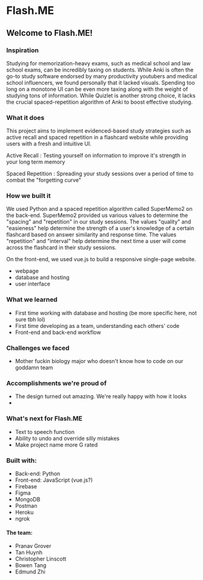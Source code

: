 # Flash.ME

## Welcome to Flash.ME!

### Inspiration
Studying for memorization-heavy exams, such as medical school and law school exams, can be incredibly taxing on students. While Anki is often the go-to study software endorsed by many productivity youtubers and medical school influencers, we found personally that it lacked visuals. Spending too long on a monotone UI can be even more taxing along with the weight of studying tons of information. While Quizlet is another strong choice, it lacks the crucial spaced-repetition algorithm of Anki to boost effective studying.

### What it does
This project aims to implement evidenced-based study strategies such as active recall and spaced repetition in a flashcard website while providing users with a fresh and intuitive UI.

Active Recall
: Testing yourself on information to improve it's strength in your long term memory

Spaced Repetition
: Spreading your study sessions over a period of time to combat the "forgetting curve"

### How we built it

We used Python and a spaced repetition algorithm called SuperMemo2 on the back-end. SuperMemo2 provided us various values to determine the "spacing" and "repetition" in our study sessions. The values "quality" and "easieness" help determine the strength of a user's knowledge of a certain flashcard based on answer similarity and response time. The values "repetition" and "interval" help determine the next time a user will come across the flashcard in their study sessions.

On the front-end, we used vue.js to build a responsive single-page website. 


* webpage
* database and hosting
* user interface

### What we learned
* First time working with database and hosting (be more specific here, not sure tbh lol)
* First time developing as a team, understanding each others' code
* Front-end and back-end workflow


### Challenges we faced
* Mother fuckin biology major who doesn't know how to code on our goddamn team


### Accomplishments we're proud of
* The design turned out amazing. We're really happy with how it looks
* 


### What's next for Flash.ME
* Text to speech function
* Ability to undo and override silly mistakes
* Make project name more G rated

### Built with:
* Back-end: Python
* Front-end: JavaScript (vue.js?)
* Firebase
* Figma
* MongoDB
* Postman
* Heroku
* ngrok

#### The team: ####
* Pranav Grover
* Tan Huynh
* Christopher Linscott
* Bowen Tang
* Edmund Zhi
